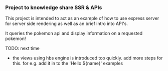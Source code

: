 ### Project to knowledge share SSR & APIs
This project is intended to act as an example of how to use express server for server side rendering as well as an brief intro into API's. 

It queries the pokemon api and display information on a requested pokemon!

TODO: next time
- the views using hbs engine is introduced too quickly. add more steps for this. for e.g. add it in to the 'Hello ${name}' examples 

